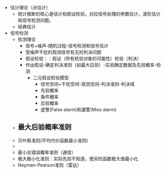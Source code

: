 - 估计理论（点估计）
	- 统计推断的核心是估计和假设检验，对应信号处理的参数估计，波形估计和信号检测问题。
	- 经典估计
- 信号检测
	- 检测理论
		- 信号+噪声-随机过程-信号检测和信号估计
		- 受噪声干扰的观测信号有无的判决问题
		- 假设检验：：假设（所有检验对象的可能性）检验（判决）
		- 作出假设-确定判决准则（如最大后验）-实验确定数据及先验概率-检测
			- 二元假设检验模型
				- 信号空间+干扰空间-观测空间-判决准则-判决域
				- 先验概率
				- 条件概率
				- 后验概率
				- 虚警(False alarm)和漏警(Miss alarm)
	- 最大后验概率准则
		-
	- 贝叶斯准则(平均代价函数最小准则)
	-
	- 最小总错误概率准则（通信）
	- 极大极小化准则：实际先验不知道，使风险函数极大值最小化
	- Neyman-Pearson准则（雷达）